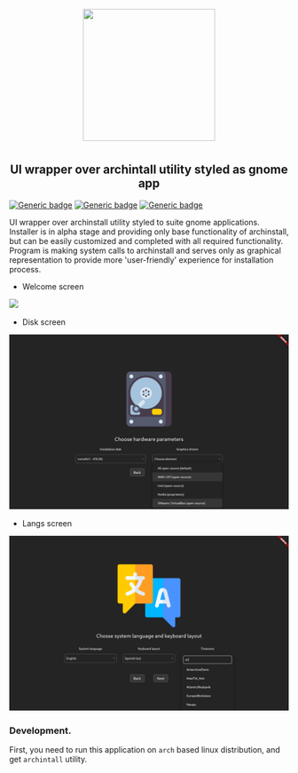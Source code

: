 <p align="center">
<img style="align: center; padding-left: 10px; padding-right: 10px; padding-bottom: 10px;" width="238px" height="238px" src="./assets/installer.png" />
</p>

<h2 align="center">UI wrapper over archintall utility styled as gnome app</h2>

[![Generic badge](https://img.shields.io/badge/LICENSE-GPL-orange.svg)](https://dancheg97.ru/dancheg97/fmnx-install/src/branch/main/LICENSE)
[![Generic badge](https://img.shields.io/badge/GITEA-REPO-blue.svg)](https://dancheg97.ru/dancheg97/fmnx-install)
[![Generic badge](https://img.shields.io/badge/GITHUB-REPO-red.svg)](https://github.com/fmnx-ru/fmnx-install)

UI wrapper over archinstall utility styled to suite gnome applications. Installer is
in alpha stage and providing only base functionality of archinstall, but can be
easily customized and completed with all required functionality. Program is
making system calls to archinstall and serves only as graphical representation
to provide more 'user-friendly' experience for installation process.

- Welcome screen

![](examples/welcome.png)

- Disk screen

![](examples/disks.png)

- Langs screen

![](examples/langs.png)

### Development.

First, you need to run this application on `arch` based linux distribution, and get
`archintall` utility.

